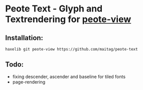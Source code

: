 # Peote Text - Glyph and Textrendering for [peote-view](https://github.com/maitag/peote-view)


## Installation:
```
haxelib git peote-view https://github.com/maitag/peote-text
```

## Todo:

- fixing descender, ascender and baseline for tiled fonts
- page-rendering